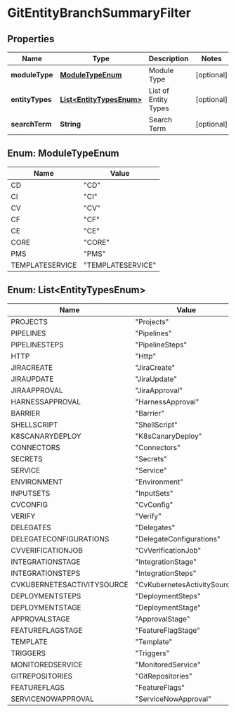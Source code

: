 # GitEntityBranchSummaryFilter

## Properties
Name | Type | Description | Notes
------------ | ------------- | ------------- | -------------
**moduleType** | [**ModuleTypeEnum**](#ModuleTypeEnum) | Module Type |  [optional]
**entityTypes** | [**List&lt;EntityTypesEnum&gt;**](#List&lt;EntityTypesEnum&gt;) | List of Entity Types |  [optional]
**searchTerm** | **String** | Search Term |  [optional]

<a name="ModuleTypeEnum"></a>
## Enum: ModuleTypeEnum
Name | Value
---- | -----
CD | &quot;CD&quot;
CI | &quot;CI&quot;
CV | &quot;CV&quot;
CF | &quot;CF&quot;
CE | &quot;CE&quot;
CORE | &quot;CORE&quot;
PMS | &quot;PMS&quot;
TEMPLATESERVICE | &quot;TEMPLATESERVICE&quot;

<a name="List<EntityTypesEnum>"></a>
## Enum: List&lt;EntityTypesEnum&gt;
Name | Value
---- | -----
PROJECTS | &quot;Projects&quot;
PIPELINES | &quot;Pipelines&quot;
PIPELINESTEPS | &quot;PipelineSteps&quot;
HTTP | &quot;Http&quot;
JIRACREATE | &quot;JiraCreate&quot;
JIRAUPDATE | &quot;JiraUpdate&quot;
JIRAAPPROVAL | &quot;JiraApproval&quot;
HARNESSAPPROVAL | &quot;HarnessApproval&quot;
BARRIER | &quot;Barrier&quot;
SHELLSCRIPT | &quot;ShellScript&quot;
K8SCANARYDEPLOY | &quot;K8sCanaryDeploy&quot;
CONNECTORS | &quot;Connectors&quot;
SECRETS | &quot;Secrets&quot;
SERVICE | &quot;Service&quot;
ENVIRONMENT | &quot;Environment&quot;
INPUTSETS | &quot;InputSets&quot;
CVCONFIG | &quot;CvConfig&quot;
VERIFY | &quot;Verify&quot;
DELEGATES | &quot;Delegates&quot;
DELEGATECONFIGURATIONS | &quot;DelegateConfigurations&quot;
CVVERIFICATIONJOB | &quot;CvVerificationJob&quot;
INTEGRATIONSTAGE | &quot;IntegrationStage&quot;
INTEGRATIONSTEPS | &quot;IntegrationSteps&quot;
CVKUBERNETESACTIVITYSOURCE | &quot;CvKubernetesActivitySource&quot;
DEPLOYMENTSTEPS | &quot;DeploymentSteps&quot;
DEPLOYMENTSTAGE | &quot;DeploymentStage&quot;
APPROVALSTAGE | &quot;ApprovalStage&quot;
FEATUREFLAGSTAGE | &quot;FeatureFlagStage&quot;
TEMPLATE | &quot;Template&quot;
TRIGGERS | &quot;Triggers&quot;
MONITOREDSERVICE | &quot;MonitoredService&quot;
GITREPOSITORIES | &quot;GitRepositories&quot;
FEATUREFLAGS | &quot;FeatureFlags&quot;
SERVICENOWAPPROVAL | &quot;ServiceNowApproval&quot;
